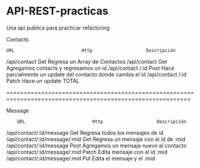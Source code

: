 # API-REST-practicas
Una api publica para practicar refactoring 

Contacts

    URL                         Http                    Descripción
/api/contact                    Get                Regresa un Array de Contactos
/api/contact                    Get                Agregamos contacts y regresamos un id
/api/contact /:id               Post               Hace parcialmente un update del contacto donde cambia el id
/api/contact /:id               Patch              Hace un update TOTAL

===========================================================================================================

Message

        URL                         Http                    Descripción
/api/contact/:id/message            Get                Regresa todos los mensajes de id
/api/contact/:id/message/:mid       Get                Regresa un mensaje con el id de :mid
/api/contact/:id/message            Post               Agregamos un mensaje nuevo al contacto
/api/contact/:id/message/:mid       Patch              Edita mensaje con el id :mid
/api/contact/:id/message/:mid       Put                Edita el mensaje y el :mid

